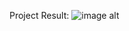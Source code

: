 Project Result: 
![image alt](https://github.com/rajsingh1819/Html_css_page/blob/e0bc6edcb8838e43277a38816fb1244e5ec5fff4/HTML%20Test.png)


